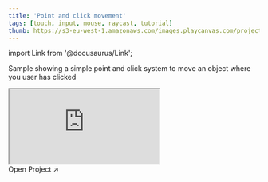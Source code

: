 ```yaml
---
title: 'Point and click movement'
tags: [touch, input, mouse, raycast, tutorial]
thumb: https://s3-eu-west-1.amazonaws.com/images.playcanvas.com/projects/12/461494/9F45F6-image-75.jpg
---
```


import Link from '@docusaurus/Link';

Sample showing a simple point and click system to move an object where you user has clicked

<div className="iframe-container">
    <iframe src="https://playcanv.as/p/RQAovNH6/" title="Point and click movement" allow="camera; microphone; xr-spatial-tracking; fullscreen" allowfullscreen></iframe>
</div>

<Link to='https://playcanvas.com/project/461494/'>Open Project ↗</Link>
